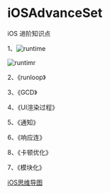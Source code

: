 # iOSAdvanceSet

iOS 进阶知识点

1、![runtime](https://fcf5646448.github.io/2019/01/23/Runtime/)

![runtimr](https://upload-images.jianshu.io/upload_images/1940317-187c43c2c23abc64.png)

2、《runloop》

3、《GCD》

4、《UI渲染过程》

5、《通知》

6、《响应连》

8、《卡顿优化》

7、《模块化》

[iOS思维导图](https://www.jianshu.com/p/a2c85b9f6a25)